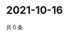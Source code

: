 # 2021-10-16

共 0 条

<!-- BEGIN WEIBO -->
<!-- 最后更新时间 Sat Oct 16 2021 18:11:53 GMT+0800 (China Standard Time) -->

<!-- END WEIBO -->
